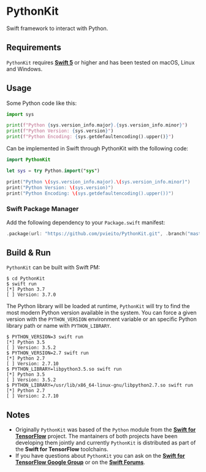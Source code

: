 #  PythonKit

Swift framework to interact with Python.

## Requirements

`PythonKit` requires [**Swift 5**](https://swift.org/download/) or higher and has been tested on macOS, Linux and Windows.

## Usage

Some Python code like this:

```python
import sys

print(f"Python {sys.version_info.major}.{sys.version_info.minor}")
print(f"Python Version: {sys.version}")
print(f"Python Encoding: {sys.getdefaultencoding().upper()}")
```

Can be implemented in Swift through PythonKit with the following code:

```swift
import PythonKit

let sys = try Python.import("sys")

print("Python \(sys.version_info.major).\(sys.version_info.minor)")
print("Python Version: \(sys.version)")
print("Python Encoding: \(sys.getdefaultencoding().upper())")
```

### Swift Package Manager

Add the following dependency to your `Package.swift` manifest:

```swift
.package(url: "https://github.com/pvieito/PythonKit.git", .branch("master")),
```

## Build & Run

`PythonKit` can be built with Swift PM:

```
$ cd PythonKit
$ swift run
[*] Python 3.7
[ ] Version: 3.7.0
```

The Python library will be loaded at runtime, `PythonKit` will try to find the most modern Python version available in the system. You can force a given version with the `PYTHON_VERSION` environment variable or an specific Python library path or name with `PYTHON_LIBRARY`.

```
$ PYTHON_VERSION=3 swift run
[*] Python 3.5
[ ] Version: 3.5.2
$ PYTHON_VERSION=2.7 swift run
[*] Python 2.7
[ ] Version: 2.7.10
$ PYTHON_LIBRARY=libpython3.5.so swift run
[*] Python 3.5
[ ] Version: 3.5.2
$ PYTHON_LIBRARY=/usr/lib/x86_64-linux-gnu/libpython2.7.so swift run
[*] Python 2.7
[ ] Version: 2.7.10
```

## Notes

- Originally `PythonKit` was based of the `Python` module from the [**Swift for TensorFlow**](https://github.com/tensorflow/swift) project. The mantainers of both projects have been developing them jointly and currently `PythonKit` is distributed as part of the **Swift for TensorFlow** toolchains.
- If you have questions about `PythonKit` you can ask on the [**Swift for TensorFlow Google Group**](https://groups.google.com/a/tensorflow.org/forum/#!forum/swift) or on the [**Swift Forums**](https://forums.swift.org).
